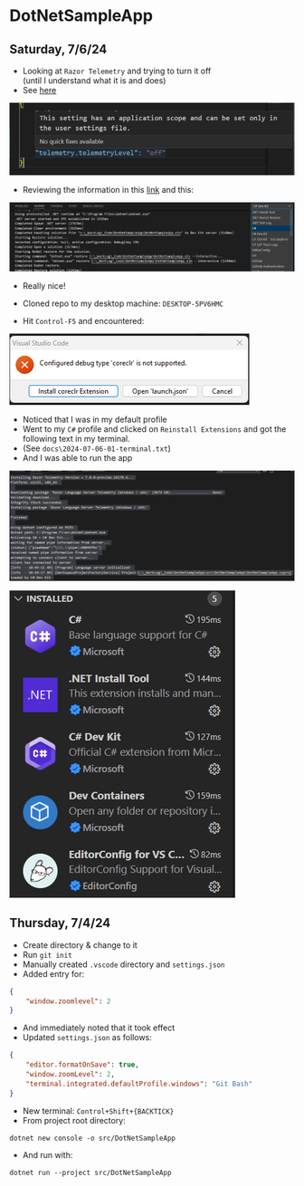 # DotNetSampleApp
## Saturday, 7/6/24

- Looking at `Razor Telemetry` and trying to turn it off \
(until I understand what it is and does)
- See [here](https://code.visualstudio.com/docs/getstarted/telemetry#_disable-telemetry-reporting)

![](docs/2024-07-06-04.png)

- Reviewing the information in this [link](https://code.visualstudio.com/docs/getstarted/telemetry#_output-channel-for-telemetry-events) and this:

![](docs/2024-07-06-05.png)

- Really nice!

- Cloned repo to my desktop machine: `DESKTOP-5PV6HMC`
- Hit `Control-F5` and encountered:

![](docs/2024-07-06-01.png)

- Noticed that I was in my default profile
- Went to my `C#` profile and clicked on `Reinstall Extensions` and got the following text in my terminal.
- (See `docs\2024-07-06-01-terminal.txt`)
- And I was able to run the app

![](docs/2024-07-06-03.png)

![](docs/2024-07-06-02.png)

## Thursday, 7/4/24

- Create directory & change to it
- Run `git init`
- Manually created `.vscode` directory and `settings.json`
- Added entry for:

```json
{
    "window.zoomlevel": 2
}
```

- And immediately noted that it took effect
- Updated `settings.json` as follows:

```json
{
    "editor.formatOnSave": true,
    "window.zoomLevel": 2,
    "terminal.integrated.defaultProfile.windows": "Git Bash"
}
```

- New terminal: `Control+Shift+{BACKTICK}`
- From project root directory:

```text
dotnet new console -o src/DotNetSampleApp
```

- And run with:

```text
dotnet run --project src/DotNetSampleApp
```


